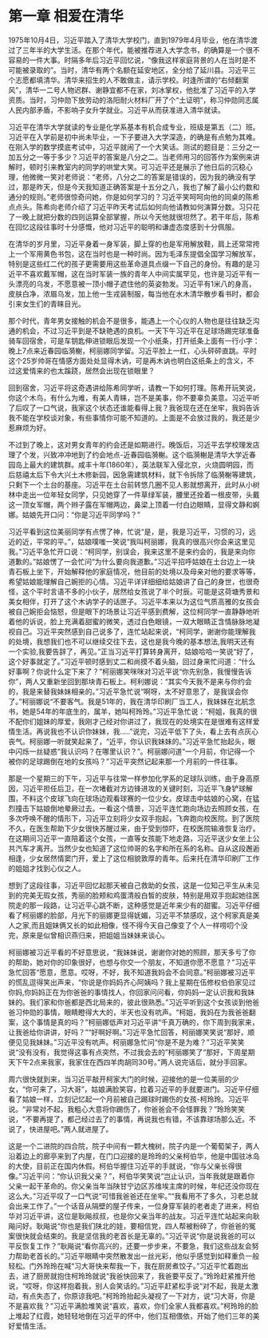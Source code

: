 # 第一章 相爱在清华

1975年10月4日，习近平踏入了清华大学校门，直到1979年4月毕业，他在清华渡过了三年半的大学生活。在那个年代，能被推荐进入大学念书，的确算是一个很不容易的一件大事。时隔多年后习近平回忆说，“像我这样家庭背景的人在当时是不可能被录取的”。当时，清华有两个名额在延安地区，全分给了延川县。习近平三个志愿都填清华。清华来招生的人不敢做主，请示学校。时逢所谓的“右倾翻案风”，清华一二号人物迟群、谢静宜都不在家，刘冰掌权，他批准了习近平的入学资质。当时，习仲勋下放劳动的洛阳耐火材料厂开了个“土证明”，称习仲勋同志属人民内部矛盾，不影响子女升学就业。习近平从而获准进入清华就读。

习近平在清华大学就读的专业是化学系基本有机合成专业，班级是第五（二）班。习近平在入学前是初中尚未毕业，一下子要进入大学深造，的确是有点勉为其难。在刚入学的数学摸底考试中，习近平就闹了一个大笑话。测试的题目是：三分之一加五分之一等于多少？习近平的答案是八分之二。当老师用习的回答作为案例来讲解时，顿时引来教室内的同学的哄堂大笑。可习近平还是展示了他日后的沉稳心理，他微微一笑对老师说：“老师，八分之二的答案是错误的，因为我的确没有学过，那是昨天，但是今天我知道正确答案是十五分之八，我也了解了最小公约数和通分的规则。”老师很惊奇问她，你是如何学习的？习近平笑呵呵向他的同桌的陈希点点头。陈希向老师介绍了习近平昨天考试后如何向他请教如何演算分数。习只花了一晚上就把分数的四则运算全部掌握，所以今天他就很坦然了。若干年后，陈希在回忆这段往事时十分感慨，他对习近平的聪明和谦虚态度感到十分佩服。

在清华的岁月里，习近平身着一身军装，脚上穿的也是军用解放鞋，肩上还常常挎上一个军用黄色书包，这在当时也是一种时尚。因为毛泽东提倡全国学习解放军，特别是这些红二代的孩子更需要用这些革命道具点缀一下自己的身份。有趣的是习近平不喜欢戴军帽，这在当时军装一族的青年人中间实属罕见，也许是习近平有一头漂亮的乌发，不愿意被一顶小帽子遮住他的英姿勃发。习近平有1米八的身高，皮肤白净，浓眉乌发，加上他一生戎装制服，每当他在水木清华散步看书时，都会引来女生们的青睐目光。

那个时代，青年男女接触的机会不是很多，能遇上一个心仪的人物也是往往缺乏沟通的机会，不过习近平到是不缺艳遇的良机。一天下午习近平在足球场踢完球准备骑车回宿舍，可是车钥匙伸进锁眼后发现一个小纸条，打开纸条上面有一行小字：晚上7点来近春园临漪榭，柯丽娜同学留。习近平脸上一红，心头砰砰直跳。平时这个25岁帅哥在情感方面处处显得木讷，可是再木讷也明白这纸条上的含义，不过这爱情来的也太蹊跷，居然会出现在锁眼里？

回到宿舍，习近平将这奇遇讲给陈希同学听，请教一下如何打理。陈希开玩笑说，你这个木鸟，有什么为难，有美人青睐，岂不是美事，你不要辜负美意。习近平听了后叹了一口气说，我家这个状态还谁能看得上我？我爸现在还在坐牢，我妈告诉我不能在学校谈对象，有些事情你可能不知道的。上面是不会放过我的，我还是少惹麻烦为好。

不过到了晚上，这对男女青年的约会还是如期进行。晚饭后，习近平去学校理发店理了个发，兴致冲冲地到了约会地点-近春园临漪榭。这个临漪榭是清华大学近春园岛上最大的建筑群。咸丰十年(1860年），英法联军入侵北京，火烧圆明园，而后慈禧太后下令大兴土木修新园，因急需建筑材料，就下令拆除了临漪榭等建筑，只剩下一个土台的基座。习近平在土台前转悠几圈不见人影就想离开，此时从小树林中走出一位年轻女同学，只见她穿了一件草绿军装，腰里还拴着一根皮带，头戴这一顶女军帽，两个辫子露在军帽两边，鼻梁上顶着一付白边眼睛，显得文静和婀娜。姑娘先开口问：“你是习近平同学吗？”

习近平看到这位美丽同学有点愣了神，忙说“是，是，我是习近平，习惯的习，远近的近，平常的平。”，姑娘噗嗤一笑说“我叫柯丽娜，我真的很高兴你会来这里见我。”习近平急忙开口说：“柯同学，别误会，我来这里不是来约会的，我是来向你道歉的。”姑娘愣了一会忙问“为什么要向我道歉。”习近平招呼姑娘在土台边上一块青石板上坐下，开始解释他的家庭情况，他目前的处境以及母亲对他的要求等等，希望姑娘能理解自己婉拒的心情。习近平详详细细给姑娘讲了自己的身世，也很奇怪，这个平时言语不多的小伙子，居然给女孩说了半个时辰。可能是这荷塘秀景和美女相伴，打开了这个木讷学子的话匣子。习近平本来以为这位气质高雅的女孩会被自己婉拒会恼怒，但是眼下的场景让习近平感到费解，这位柯同学一直静静地听着他的诉说，脸上充满着甜蜜的微笑，透过白色眼镜，一双大眼睛正含情脉脉地凝视自己。习近平突然感到自己说多了，连忙站起来说，“柯同学，谢谢你能理解我的处境，我想我们也不可以继续交往下去，这也是我今晚的基本想法,我明天还有一个实验,我要告辞了，再见。”正当习近平打算转身离开，姑娘哈哈一笑说“好了，这个好事就定了。”习近平顿时感到丈二和尚摸不着头脑，回过身来忙问道：“什么好事啊？你说什么定下来了？”柯丽娜笑咪咪对习近平说“你先别急，我慢慢告诉你”，两人又重新坐回到那块青石板上。柯利娜说：“其实今天我不是来与你约会的，我是来替我妹妹相亲的。”习近平急忙说“啊呀，太不好意思了，是我误会你了。”柯丽娜说“不要客气。我是51年的，我在清华印刷厂当工人，我妹妹在北航念书，她是54年的年底生的，属羊，她叫柯玲玲。”习近平急忙说：“柯姐，我真的很不配你们姐妹的厚爱，我刚才己经对你讲过了，我现在的处境实在是很难有这样爱情生活。再说我也不认识你妹妹，我.....”说完，习近平低下了头，看上去有点灰心丧气。柯丽娜一听就笑起来了，“近平，你认识我妹妹的。”习近平急忙抬起头，眼中闪烁一丝疑惑“我认识吗？在哪里认识？”。柯丽娜问道“一个月前，你记得一个被你的足球踢倒在地的女孩吗？”习近平突然记起来那一个月前的一件往事。

那是一个星期三的下午，习近平与往常一样参加化学系的足球队训练，由于身高原因，习近平担任后卫，在一次堵截对方边锋进攻的关键时刻，习近平飞身铲球解围，不料这个皮球飞向在球场边观看球赛的一位少女。皮球击中姑娘的心窝，在猛烈撞击下姑娘倒地晕厥过去。一看这个情景，习近平连忙跑向场边去照顾女孩，在多次呼唤不醒的情形下，习近平立刻将少女双手抱起，飞奔跑向校医院。到了医院不久，在医生帮助下少女很快苏醒过来，由于受到惊吓，在校医院输液恢复治疗。在这期间习近平一直陪着这个女孩，一直等女孩能下地走路，习近平送少女坐上公共汽车才离开。当然少女也知道了这位帅哥的名字和所在系的名称。自从这段邂逅相逢，少女居然情窦门开，爱上了这位相貌敦厚的青年。后来托在清华印刷厂工作的姐姐才找到心仪之人。

想到了这段往事，习近平回忆起那天被自己救助的女孩，这是一位知己平生从未见到的完美无瑕女孩，秀丽的脸颊和鸡蛋清般白皙的皮肤，特别是用双手抱起她往医院走的那一段路，让习近平心跳不断，这种感觉是近年来少有的甜蜜。习近平仔细看了柯丽娜的脸部，月光下的丽娜更显得妩媚，习近平不禁感叹，这个柯家真是美人之家,而且姐妹俩又长的如此相像，怪不得今天自己像变了个人一样唠叨个没完，原来是似曾相识燕归来，把姐姐当妹妹来谈心。

柯丽娜被习近平看的不好意思说，“我妹妹说，谢谢你对她的照顾，那天多亏了你的帮助，她对你的印象很好，也想与你交一个朋友，不知道你愿不愿意？”习近平急忙回答“愿意，愿意。哎呀，不好，我不知道我妈会不会同意。”柯丽娜被习近平的慌乱逗得笑出声来，“你说是你妈妈齐心阿姨吗？我上星期在伍修权伯伯家见过你妈,你妈妈正在为你爸爸的事情找人，你回家问问看，你妈妈一定认识我和我妹妹的。我们家和你爸都是西北局来的，彼此很熟悉。”习近平听到这个女孩谈到他爸爸习仲勋的事情，眼睛瞪得大大的，半天也没有吭声。“柯姐，我妈在为我爸爸翻案，这个事情是真的吗？”柯丽娜低声对习近平讲“千真万确的，你下周到我家来，让我爸给你讲讲，好吗？”“好啊好啊。”习近平急忙回答，柯丽娜笑笑说“那好，顺便见见我妹妹。”习近平没有吭声。柯丽娜急忙问“你是不是为难？”习近平笑笑说“没有没有，我觉得这事有点突然，不过我会去的”柯丽娜笑了“那好，下周星期天下午2点来我家，我家住在西四羊肉胡同30号。”两人说完话后，就分手回家。

周六很快就到来，当习近平敲开柯家大门的时候，迎接他的是一位美丽的少女，“你可来了，习大哥”，姑娘满脸笑容，拉着习近平的手就要进门。习近平仔细看了姑娘一样，立刻记忆起一个月前被自己踢球时踢伤的女孩-柯玲玲。习近平说。“非常对不起，我粗心大意将你踢伤了，你爸爸会不会怪罪我？”玲玲笑笑说，“不要再提了，都己经过去了的事情，再说我也有错，不该靠球场那么近。不说了，快进屋吧。”两人就进屋了。

这是一个二进院的四合院，院子中间有一颗大槐树，院子内是一个葡萄架子，两人沿着边上的廊亭来到了内屋，在门口迎接的是玲玲的父亲柯伯华，他是中国驻冰岛的大使，目前正在国内休假。柯伯华握住习近平的手就说，“你与父亲长得很像。”习近平问：“你认识我父亲？”，柯伯华笑笑说“岂止认识，当年我就是跟着你父亲一起干革命的。你父亲当年当陕甘宁边区苏维埃主席的时候，年纪还没你现在这么大。”习近平叹了一口气说“可惜我爸爸还在坐牢。”“我看用不了多久，习老总就会出来工作了。”一个话音从隔壁的屋子传来，一位身穿军装的老者走了进来，柯伯华对习近平讲，这位是耿飚叔叔，也是你父亲当年的战友。习近平连忙站起来向耿飚问好。耿飚说“你也是我们陕北的娃，要相信党，四人帮被粉碎了，你爸爸的冤案很快就会结束的。我是坚信我的老首长是无辜的。”习近平说“你是说我爸的可以平反恢复工作？”耿飚说“看你高兴的，还要一步步来，不要急，我们这些战友会努力帮助老首长的。”习近平眼睛中突然散发出一丝光彩，他似乎感觉到如释重负一般轻松。门外玲玲在喊“习大哥快来帮我一下，我在厨房煮饺子。”习近平忙着跑出去，进了厨房就抱住柯玲玲就说“我爸快回来了，我爸要平反了。”玲玲赶紧推开他说，“哎呀，你这样抱着我，别人会笑话的。”习近平赶紧松手说“对不起，我是太激动，有点失态了，你原谅我吧。”柯玲玲抬起头凝视了一下对方，说“习大哥，你是不是喜欢我？”习近平满脸堆笑说“喜欢，喜欢，你们全家人我都喜欢。”柯玲玲的脸上堆起了红霞，她轻轻地倒在习近平的怀中，他们互相偎依，开始了他们三年的美好爱情生活。
